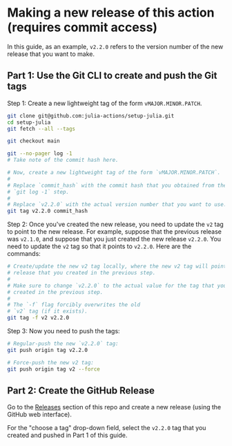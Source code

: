 # Making a new release of this action (requires commit access)

In this guide, as an example, `v2.2.0` refers to the version number of the new release that you want to make.

## Part 1: Use the Git CLI to create and push the Git tags

Step 1: Create a new lightweight tag of the form `vMAJOR.MINOR.PATCH`.

```bash
git clone git@github.com:julia-actions/setup-julia.git
cd setup-julia
git fetch --all --tags

git checkout main

git --no-pager log -1
# Take note of the commit hash here.

# Now, create a new lightweight tag of the form `vMAJOR.MINOR.PATCH`.
#
# Replace `commit_hash` with the commit hash that you obtained from the
# `git log -1` step.
#
# Replace `v2.2.0` with the actual version number that you want to use.
git tag v2.2.0 commit_hash
```

Step 2: Once you've created the new release, you need to update the `v2` tag to point to the new release. For example, suppose that the previous release was `v2.1.0`, and suppose that you just created the new release `v2.2.0`. You need to update the `v2` tag so that it points to `v2.2.0`. Here are the commands:

```bash
# Create/update the new v2 tag locally, where the new v2 tag will point to the
# release that you created in the previous step.
#
# Make sure to change `v2.2.0` to the actual value for the tag that you just
# created in the previous step.
#
# The `-f` flag forcibly overwrites the old
# `v2` tag (if it exists).
git tag -f v2 v2.2.0
```

Step 3: Now you need to push the tags:

```bash
# Regular-push the new `v2.2.0` tag:
git push origin tag v2.2.0

# Force-push the new v2 tag:
git push origin tag v2 --force
```

## Part 2: Create the GitHub Release

Go to the [Releases](https://github.com/julia-actions/setup-julia/releases) section of this repo and create a new release (using the GitHub web interface).

For the "choose a tag" drop-down field, select the `v2.2.0` tag that you created and pushed in Part 1 of this guide.
